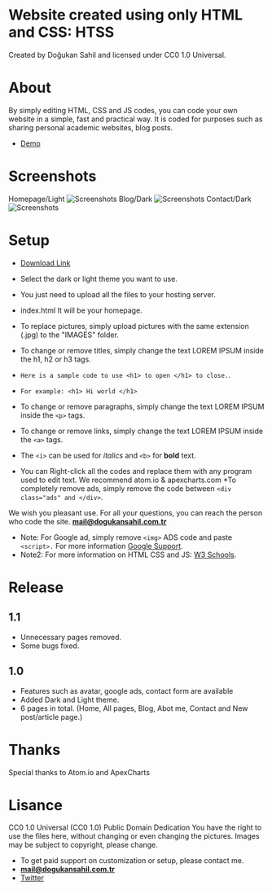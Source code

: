 # Website created using only HTML and CSS: HTSS
Created by Doğukan Sahil and licensed under CC0 1.0 Universal.
# About
By simply editing HTML, CSS and JS codes, you can code your own website in a simple, fast and practical way.
It is coded for purposes such as sharing personal academic websites, blog posts.
* [Demo](https://dogukansahil.com.tr/demo/index.html)
# Screenshots
Homepage/Light
![Screenshots](https://github.com/dogukansahil/BasicHtmlPro/blob/main/Screenshoots/1.png)
Blog/Dark
![Screenshots](https://github.com/dogukansahil/BasicHtmlPro/blob/main/Screenshoots/3.png)
Contact/Dark
![Screenshots](https://github.com/dogukansahil/BasicHtmlPro/blob/main/Screenshoots/5.png)
# Setup
* [Download Link](https://github.com/dogukansahil/BasicHtmlPro/releases)
* Select the dark or light theme you want to use.
* You just need to upload all the files to your hosting server.
* index.html It will be your homepage.
* To replace pictures, simply upload pictures with the same extension (.jpg) to the "IMAGES" folder. 
* To change or remove titles, simply change the text LOREM IPSUM inside the h1, h2 or h3 tags.
* `Here is a sample code to use <h1> to open </h1> to close.`.
* `For example: <h1> Hi world </h1>`
* To change or remove paragraphs, simply change the text LOREM IPSUM inside the `<p>` tags.
* To change or remove links, simply change the text LOREM IPSUM inside the `<a>` tags.
* The `<i>` can be used for _italics_ and `<b>` for **bold** text.
  
* You can Right-click all the codes and replace them with any program used to edit text.
We recommend atom.io & apexcharts.com
*To completely remove ads, simply remove the code between `<div class="ads" and </div>`.

We wish you pleasant use. For all your questions, you can reach the person who code the site. **mail@dogukansahil.com.tr**

* Note: For Google ad, simply remove `<img>` ADS code and paste `<script>.`
For more information [Google Support](https://support.google.com/adsense/answer/7584263?hl=en).
* Note2: For more information on HTML CSS and JS: [W3 Schools](https://www.w3schools.com/TAgs/default.asp).
# Release
## 1.1
* Unnecessary pages removed.
* Some bugs fixed.
## 1.0 
* Features such as avatar, google ads, contact form are available
* Added Dark and Light theme.
* 6 pages in total. (Home, All pages, Blog, Abot me, Contact and New post/article page.)
# Thanks
Special thanks to Atom.io and ApexCharts
# Lisance
CC0 1.0 Universal (CC0 1.0)
Public Domain Dedication
You have the right to use the files here, without changing or even changing the pictures.
Images may be subject to copyright, please change.

* To get paid support on customization or setup, please contact me.
* **mail@dogukansahil.com.tr**
* [Twitter](https://www.twitter.com/dogukansahil)

